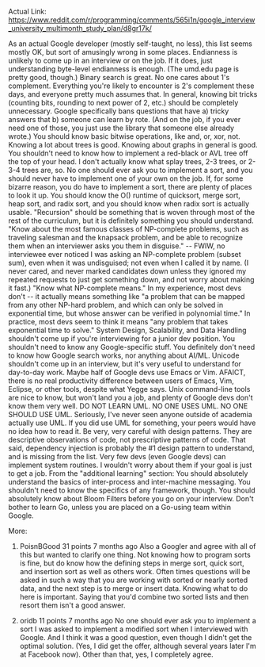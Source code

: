 Actual Link: https://www.reddit.com/r/programming/comments/565i1n/google_interview_university_multimonth_study_plan/d8gr17k/

As an actual Google developer (mostly self-taught, no less), this list seems mostly OK, but sort of amusingly wrong in some places.
Endianness is unlikely to come up in an interview or on the job. If it does, just understanding byte-level endianness is enough. (The umd.edu page is pretty good, though.)
Binary search is great.
No one cares about 1's complement. Everything you're likely to encounter is 2's complement these days, and everyone pretty much assumes that.
In general, knowing bit tricks (counting bits, rounding to next power of 2, etc.) should be completely unnecessary. Google specifically bans questions that have a) tricky answers that b) someone can learn by rote. (And on the job, if you ever need one of those, you just use the library that someone else already wrote.) You should know basic bitwise operations, like and, or, xor, not.
Knowing a lot about trees is good. Knowing about graphs in general is good. You shouldn't need to know how to implement a red-black or AVL tree off the top of your head. I don't actually know what splay trees, 2-3 trees, or 2-3-4 trees are, so.
No one should ever ask you to implement a sort, and you should never have to implement one of your own on the job. If, for some bizarre reason, you do have to implement a sort, there are plenty of places to look it up. You should know the O() runtime of quicksort, merge sort, heap sort, and radix sort, and you should know when radix sort is actually usable.
"Recursion" should be something that is woven through most of the rest of the curriculum, but it is definitely something you should understand.
"Know about the most famous classes of NP-complete problems, such as traveling salesman and the knapsack problem, and be able to recognize them when an interviewer asks you them in disguise." -- FWIW, no interviewee ever noticed I was asking an NP-complete problem (subset sum), even when it was undisguised; not even when I called it by name. (I never cared, and never marked candidates down unless they ignored my repeated requests to just get something down, and not worry about making it fast.)
"Know what NP-complete means." In my experience, most devs don't -- it actually means something like "a problem that can be mapped from any other NP-hard problem, and which can only be solved in exponential time, but whose answer can be verified in polynomial time." In practice, most devs seem to think it means "any problem that takes exponential time to solve."
System Design, Scalability, and Data Handling shouldn't come up if you're interviewing for a junior dev position.
You shouldn't need to know any Google-specific stuff. You definitely don't need to know how Google search works, nor anything about AI/ML.
Unicode shouldn't come up in an interview, but it's very useful to understand for day-to-day work.
Maybe half of Google devs use Emacs or Vim. AFAICT, there is no real productivity difference between users of Emacs, Vim, Eclipse, or other tools, despite what Yegge says.
Unix command-line tools are nice to know, but won't land you a job, and plenty of Google devs don't know them very well.
DO NOT LEARN UML. NO ONE USES UML. NO ONE SHOULD USE UML. Seriously, I've never seen anyone outside of academia actually use UML. If you did use UML for something, your peers would have no idea how to read it.
Be very, very careful with design patterns. They are descriptive observations of code, not prescriptive patterns of code. That said, dependency injection is probably the #1 design pattern to understand, and is missing from the list.
Very few devs (even Google devs) can implement system routines. I wouldn't worry about them if your goal is just to get a job.
From the "additional learning" section:
You should absolutely understand the basics of inter-process and inter-machine messaging. You shouldn't need to know the specifics of any framework, though.
You should absolutely know about Bloom Filters before you go on your interview.
Don't bother to learn Go, unless you are placed on a Go-using team within Google.


More:

1. PoisnBGood 31 points 7 months ago 
Also a Googler and agree with all of this but wanted to clarify one thing. Not knowing how to program sorts is fine, but do know how the defining steps in merge sort, quick sort, and insertion sort as well as others work. Often times questions will be asked in such a way that you are working with sorted or nearly sorted data, and the next step is to merge or insert data. Knowing what to do here is important. Saying that you'd combine two sorted lists and then resort them isn't a good answer.

2. oridb 11 points 7 months ago 
No one should ever ask you to implement a sort
I was asked to implement a modified sort when I interviewed with Google. And I think it was a good question, even though I didn't get the optimal solution. (Yes, I did get the offer, although several years later I'm at Facebook now).
Other than that, yes, I completely agree.
